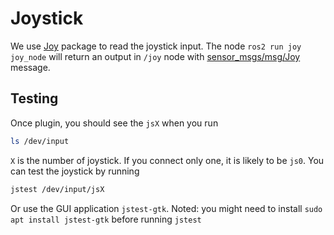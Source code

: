 # Joystick

We use [Joy](http://wiki.ros.org/joy) package to read the joystick input.
The node `ros2 run joy joy_node` will return an output in `/joy` node with [sensor_msgs/msg/Joy](https://github.com/ros/common_msgs/blob/noetic-devel/sensor_msgs/msg/Joy.msg) message.

## Testing

Once plugin, you should see the `jsX` when you run

```bash
ls /dev/input
```

`X` is the number of joystick. If you connect only one, it is likely to be `js0`. 
You can test the joystick by running 
```bash
jstest /dev/input/jsX
```

Or use the GUI application `jstest-gtk`.
Noted: you might need to install `sudo apt install jstest-gtk` before running `jstest`